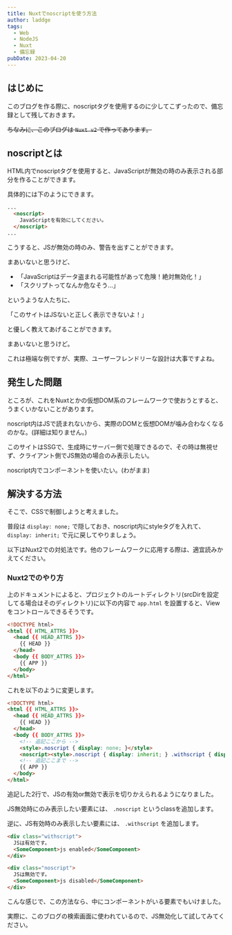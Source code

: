 ```yaml
---
title: Nuxtでnoscriptを使う方法
author: laddge
tags:
  - Web
  - NodeJS
  - Nuxt
  - 備忘録
pubDate: 2023-04-20
---
```


## はじめに

このブログを作る際に、noscriptタグを使用するのに少してこずったので、備忘録として残しておきます。

~~ちなみに、このブログは `Nuxt v2` で作ってあります。~~

## noscriptとは

HTML内でnoscriptタグを使用すると、JavaScriptが無効の時のみ表示される部分を作ることができます。

具体的には下のようにできます。

```html
...
  <noscript>
    JavaScriptを有効にしてください。
  </noscript>
...
```

こうすると、JSが無効の時のみ、警告を出すことができます。

まあいないと思うけど、

- 「JavaScriptはデータ盗まれる可能性があって危険！絶対無効化！」
- 「スクリプトってなんか危なそう...」

というような人たちに、

「このサイトはJSないと正しく表示できないよ！」

と優しく教えてあげることができます。

まあいないと思うけど。

これは極端な例ですが、実際、ユーザーフレンドリーな設計は大事ですよね。

## 発生した問題

ところが、これをNuxtとかの仮想DOM系のフレームワークで使おうとすると、うまくいかないことがあります。

noscript内はJSで読まれないから、実際のDOMと仮想DOMが噛み合わなくなるのかな。(詳細は知りません。)

このサイトはSSGで、生成時にサーバー側で処理できるので、その時は無視せず、クライアント側でJS無効の場合のみ表示したい。

noscript内でコンポーネントを使いたい。(わがまま)

## 解決する方法

そこで、CSSで制御しようと考えました。

普段は `display: none;` で隠しておき、noscript内にstyleタグを入れて、 `display: inherit;` で元に戻してやりましょう。

以下はNuxt2での対処法です。他のフレームワークに応用する際は、適宜読みかえてください。

### Nuxt2でのやり方

<EmbedLink href="https://nuxtjs.org/docs/concepts/views/#document-apphtml"></EmbedLink>

上のドキュメントによると、プロジェクトのルートディレクトリ(srcDirを設定してる場合はそのディレクトリ)に以下の内容で `app.html` を設置すると、Viewをコントロールできるそうです。

```html
<!DOCTYPE html>
<html {{ HTML_ATTRS }}>
  <head {{ HEAD_ATTRS }}>
    {{ HEAD }}
  </head>
  <body {{ BODY_ATTRS }}>
    {{ APP }}
  </body>
</html>
```

これを以下のように変更します。

```html
<!DOCTYPE html>
<html {{ HTML_ATTRS }}>
  <head {{ HEAD_ATTRS }}>
    {{ HEAD }}
  </head>
  <body {{ BODY_ATTRS }}>
    <!-- 追記ここから -->
    <style>.noscript { display: none; }</style>
    <noscript><style>.noscript { display: inherit; } .withscript { display: none; }</style></noscript>
    <!-- 追記ここまで -->
    {{ APP }}
  </body>
</html>
```

追記した2行で、JSの有効or無効で表示を切りかえられるようになりました。

JS無効時にのみ表示したい要素には、 `.noscript` というclassを追加します。

逆に、JS有効時のみ表示したい要素には、 `.withscript` を追加します。

```html
<div class="withscript">
  JSは有効です。
  <SomeComponent>js enabled</SomeComponent>
</div>

<div class="noscript">
  JSは無効です。
  <SomeComponent>js disabled</SomeComponent>
</div>
```

こんな感じで、この方法なら、中にコンポーネントがいる要素でもいけました。

実際に、このブログの検索画面に使われているので、JS無効化して試してみてください。
